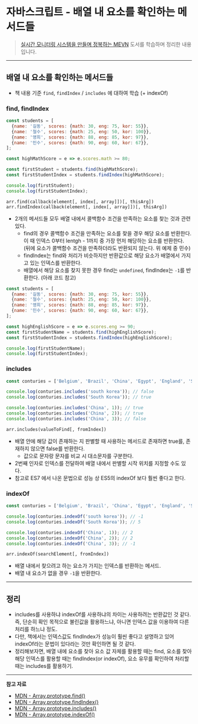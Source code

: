 # 자바스크립트 - 배열 내 요소를 확인하는 메서드들

> [실시간 모니터링 시스템을 만들며 정복하는 MEVN](http://www.yes24.com/Product/Goods/104208010) 도서를 학습하며 정리한 내용입니다.

---

## 배열 내 요소를 확인하는 메서드들

- 책 내용 기준 `find`, `findIndex` / `includes` 에 대하여 학습 (+ indexOf)

### find, findIndex

```js
const students = [
  {name: '길동', scores: {math: 30, eng: 75, kor: 55}},
  {name: '철수', scores: {math: 25, eng: 50, kor: 100}},
  {name: '영희', scores: {math: 88, eng: 85, kor: 97}},
  {name: '민수', scores: {math: 90, eng: 60, kor: 67}},
];

const highMathScore = e => e.scores.math >= 80;

const firstStudent = students.find(highMathScore);
const firstStudentIndex = students.findIndex(highMathScore);

console.log(firstStudent);
console.log(firstStudentIndex);
```

```
arr.find(callback(element[, index[, array]])[, thisArg])
arr.findIndex(callback(element[, index[, array]])[, thisArg])
```

- 2개의 메서드들 모두 배열 내에서 콜백함수 조건을 만족하는 요소를 찾는 것과 관련있다.
  - find의 경우 콜백함수 조건을 만족하는 요소를 찾을 경우 해당 요소를 반환한다. 이 때 인덱스 0부터 lentgh - 1까지 중 가장 먼저 해당하는 요소를 반환한다. (뒤에 요소가 콜백함수 조건을 만족하더라도 반환되지 않는다. 위 예제 중 민수) 
  - findIndex는 find와 처리가 비슷하지만 반환값으로 해당 요소가 배열에서 가지고 있는 인덱스를 반환한다.
  - 배열에서 해당 요소를 찾지 못한 경우 find는 `undefined`, findIndex는 `-1`를 반환한다. (아래 코드 참고)

```js
const students = [
  {name: '길동', scores: {math: 30, eng: 75, kor: 55}},
  {name: '철수', scores: {math: 25, eng: 50, kor: 100}},
  {name: '영희', scores: {math: 88, eng: 85, kor: 97}},
  {name: '민수', scores: {math: 90, eng: 60, kor: 67}},
];

const highEnglishScore = e => e.scores.eng >= 90;
const firstStudentName = students.find(highEnglishScore);
const firstStudentIndex = students.findIndex(highEnglishScore);

console.log(firstStudentName);
console.log(firstStudentIndex);
```

### includes

```js
const conturies = ['Belgium', 'Brazil', 'China', 'Egypt', 'England', 'South Korea'];

console.log(conturies.includes('south korea')); // false
console.log(conturies.includes('South Korea')); // true

console.log(conturies.includes('China', 1)); // true
console.log(conturies.includes('China', 2)); // true
console.log(conturies.includes('China', 3)); // false
```

```
arr.includes(valueToFind[, fromIndex])
```

- 배열 안에 해당 값이 존재하는 지 판별할 때 사용하는 메서드로 존재하면 true를, 존재하지 않으면 false를 반환한다.
  - 값으로 문자랑 문자를 비교 시 대소문자를 구분한다.
- 2번째 인자로 인덱스를 전달하여 배열 내에서 판별할 시작 위치를 지정할 수도 있다.
- 참고로 ES7 에서 나온 문법으로 성능 상 ES5의 indexOf 보다 훨씬 좋다고 한다.

### indexOf

```js
const conturies = ['Belgium', 'Brazil', 'China', 'Egypt', 'England', 'South Korea'];

console.log(conturies.indexOf('south korea')); // -1
console.log(conturies.indexOf('South Korea')); // 5

console.log(conturies.indexOf('China', 1)); // 2
console.log(conturies.indexOf('China', 2)); // 2
console.log(conturies.indexOf('China', 3)); // -1
```

```
arr.indexOf(searchElement[, fromIndex])
```

- 배열 내에서 찾으려고 하는 요소가 가지는 인덱스를 반환하는 메서드.
- 배열 내 요소가 없을 경우 `-1`을 반환한다.

---

## 정리

- includes를 사용하냐 indexOf를 사용하냐의 차이는 사용하려는 반환값인 것 같다. 즉, 단순히 확인 목적으로 불린값을 활용하느냐, 아니면 인덱스 값을 이용하여 다른 처리를 하느냐 정도.
- 다만, 책에서는 인덱스값도 findIndex가 성능이 훨씬 좋다고 설명하고 있어 indexOf라는 문법이 있다라는 것만 확인하면 될 것 같다.
- 정리해보자면, 배열 내에 요소를 찾아 요소 값 자체를 활용할 때는 find, 요소를 찾아 해당 인덱스를 활용할 때는 findIndex(or indexOf), 요소 유무를 확인하여 처리할 때는 includes를 활용하기.

---

**참고 자료**

- [MDN - Array.prototype.find()](https://developer.mozilla.org/ko/docs/Web/JavaScript/Reference/Global_Objects/Array/find)
- [MDN - Array.prototype.findIndex()](https://developer.mozilla.org/ko/docs/Web/JavaScript/Reference/Global_Objects/Array/findIndex)
- [MDN - Array.prototype.includes()](https://developer.mozilla.org/ko/docs/Web/JavaScript/Reference/Global_Objects/Array/includes)
- [MDN - Array.prototype.indexOf()](https://developer.mozilla.org/ko/docs/Web/JavaScript/Reference/Global_Objects/Array/indexOf)